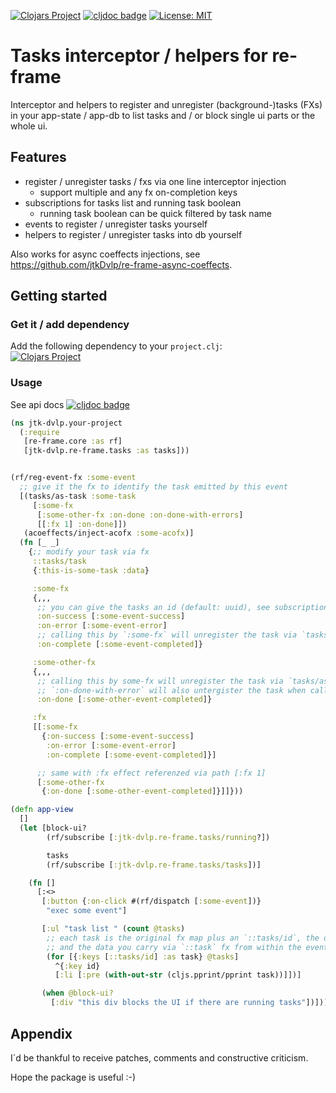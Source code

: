 [![Clojars Project](https://img.shields.io/clojars/v/jtk-dvlp/re-frame-tasks.svg)](https://clojars.org/jtk-dvlp/re-frame-tasks)
[![cljdoc badge](https://cljdoc.org/badge/jtk-dvlp/re-frame-tasks)](https://cljdoc.org/d/jtk-dvlp/re-frame-tasks/CURRENT)
[![License: MIT](https://img.shields.io/badge/License-MIT-yellow.svg)](https://github.com/jtkDvlp/re-frame-tasks/blob/master/LICENSE)

# Tasks interceptor / helpers for re-frame

Interceptor and helpers to register and unregister (background-)tasks (FXs) in your app-state / app-db to list tasks and / or block single ui parts or the whole ui.

## Features

* register / unregister tasks / fxs via one line interceptor injection
  * support multiple and any fx on-completion keys
* subscriptions for tasks list and running task boolean
  * running task boolean can be quick filtered by task name
* events to register / unregister tasks yourself
* helpers to register / unregister tasks into db yourself

Also works for async coeffects injections, see https://github.com/jtkDvlp/re-frame-async-coeffects.

## Getting started

### Get it / add dependency

Add the following dependency to your `project.clj`:<br>
[![Clojars Project](https://img.shields.io/clojars/v/jtk-dvlp/re-frame-tasks.svg)](https://clojars.org/jtk-dvlp/re-frame-tasks)

### Usage

See api docs [![cljdoc badge](https://cljdoc.org/badge/jtk-dvlp/re-frame-tasks)](https://cljdoc.org/d/jtk-dvlp/re-frame-tasks/CURRENT)

```clojure
(ns jtk-dvlp.your-project
  (:require
   [re-frame.core :as rf]
   [jtk-dvlp.re-frame.tasks :as tasks]))


(rf/reg-event-fx :some-event
  ;; give it the fx to identify the task emitted by this event
  [(tasks/as-task :some-task
     [:some-fx
      [:some-other-fx :on-done :on-done-with-errors]
      [[:fx 1] :on-done]])
   (acoeffects/inject-acofx :some-acofx)]
  (fn [_ _]
    {;; modify your task via fx
     ::tasks/task
     {:this-is-some-task :data}

     :some-fx
     {,,,
      ;; you can give the tasks an id (default: uuid), see subscription `:jtk-dvlp.re-frame.tasks/running?` for usage.
      :on-success [:some-event-success]
      :on-error [:some-event-error]
      ;; calling this by `:some-fx` will unregister the task via `tasks/as-task`
      :on-complete [:some-event-completed]}

     :some-other-fx
     {,,,
      ;; calling this by some-fx will unregister the task via `tasks/as-task`
      ;; `:on-done-with-error` will also untergister the task when called by `:some-other-fx`
      :on-done [:some-other-event-completed]}

     :fx
     [[:some-fx
       {:on-success [:some-event-success]
        :on-error [:some-event-error]
        :on-complete [:some-event-completed]}]

      ;; same with :fx effect referenzed via path [:fx 1]
      [:some-other-fx
       {:on-done [:some-other-event-completed]}]]}))

(defn app-view
  []
  (let [block-ui?
        (rf/subscribe [:jtk-dvlp.re-frame.tasks/running?])

        tasks
        (rf/subscribe [:jtk-dvlp.re-frame.tasks/tasks])]

    (fn []
      [:<>
       [:button {:on-click #(rf/dispatch [:some-event])}
        "exec some event"]

       [:ul "task list " (count @tasks)
        ;; each task is the original fx map plus an `::tasks/id`, the original `event`
        ;; and the data you carry via `::task` fx from within the event
        (for [{:keys [::tasks/id] :as task} @tasks]
          ^{:key id}
          [:li [:pre (with-out-str (cljs.pprint/pprint task))]])]

       (when @block-ui?
         [:div "this div blocks the UI if there are running tasks"])])))

```

## Appendix

I´d be thankful to receive patches, comments and constructive criticism.

Hope the package is useful :-)
